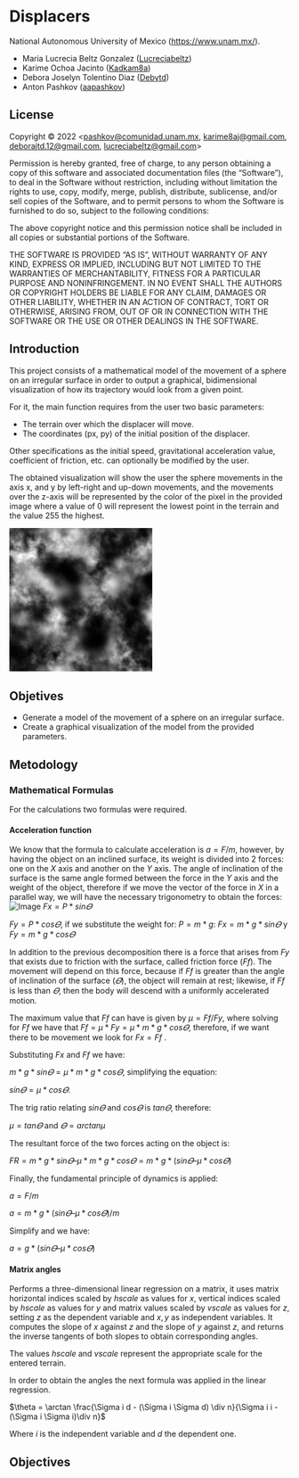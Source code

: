 # Displacers

National Autonomous University of Mexico (https://www.unam.mx/).

- Maria Lucrecia Beltz Gonzalez ([Lucreciabeltz](https://github.com/Lucreciabeltz))
- Karime Ochoa Jacinto ([Kadkam8a](https://github.com/Kadkam8a))
- Debora Joselyn Tolentino Diaz ([Debytd](https://github.com/Debytd))
- Anton Pashkov ([aapashkov](https://github.com/aapashkov))

## License

Copyright © 2022 <pashkov@comunidad.unam.mx, karime8aj@gmail.com, deborajtd.12@gmail.com, lucreciabeltz@gmail.com>

Permission is hereby granted, free of charge, to any person obtaining a copy of this software and associated documentation files (the “Software”), to deal in the Software without restriction, including without limitation the rights to use, copy, modify, merge, publish, distribute, sublicense, and/or sell copies of the Software, and to permit persons to whom the Software is furnished to do so, subject to the following conditions:

The above copyright notice and this permission notice shall be included in all copies or substantial portions of the Software.

THE SOFTWARE IS PROVIDED “AS IS”, WITHOUT WARRANTY OF ANY KIND, EXPRESS OR IMPLIED, INCLUDING BUT NOT LIMITED TO THE WARRANTIES OF MERCHANTABILITY, FITNESS FOR A PARTICULAR PURPOSE AND NONINFRINGEMENT. IN NO EVENT SHALL THE AUTHORS OR COPYRIGHT HOLDERS BE LIABLE FOR ANY CLAIM, DAMAGES OR OTHER LIABILITY, WHETHER IN AN ACTION OF CONTRACT, TORT OR OTHERWISE, ARISING FROM, OUT OF OR IN CONNECTION WITH THE SOFTWARE OR THE USE OR OTHER DEALINGS IN THE SOFTWARE.

## Introduction


This project consists of a mathematical model of the movement of a sphere on an irregular surface in order to output a graphical, bidimensional visualization of how its trajectory would look from a given point.

For it, the main function requires from the user two basic parameters:
- The terrain over which the displacer will move. 
- The coordinates (px, py) of the initial position of the displacer.

Other specifications as the initial speed, gravitational acceleration value, coefficient of friction, etc. can optionally be modified by the user. 

The obtained visualization will show the user the sphere movements in the axis x, and y by left-right and up-down movements, and the movements over the z-axis will be represented by the color of the pixel in the provided image where a value of 0 will represent the lowest point in the terrain and the value 255 the highest.  

<img src=https://github.com/et-alii/Displacers/blob/main/examples/irregular.png>

## Objetives

- Generate a model of the movement of a sphere on an irregular surface.
- Create a graphical visualization of the model from the provided parameters.
## Metodology
### Mathematical Formulas
For the calculations two formulas were required.

#### Acceleration function
We know that the formula to calculate acceleration is $a = F/m$, however, by having the object on an inclined surface, its weight is divided into 2 forces: one on the $X$ axis and another on the $Y$ axis.
The angle of inclination of the surface is the same angle formed between the force in the $Y$ axis and the weight of the object, therefore if we move the vector of the force in $X$ in a parallel way, we will have the necessary trigonometry to obtain the forces:
![Image](https://user-images.githubusercontent.com/60940990/206359851-b574ad10-6b31-4708-b05f-0421e5084f1c.gif)
$Fx = P * sin𝛳$

$Fy = P * cos𝛳$, if we substitute the weight for: $P = m * g$: 
$Fx = m * g * sin𝛳$ y  $Fy = m * g * cos𝛳$

In addition to the previous decomposition there is a force that arises from $Fy$ that exists due to friction with the surface, called friction force $(Ff)$. The movement will depend on this force, because if $Ff$ is greater than the angle of inclination of the surface $(𝛳)$, the object will remain at rest; likewise, if $Ff$ is less than $𝛳$, then the body will descend with a uniformly accelerated motion.

The maximum value that $Ff$ can have is given by $μ = Ff/Fy$, where solving for $Ff$ we have that $Ff = μ * Fy = μ * m * g * cos𝛳$, therefore, if we want there to be movement we look for $Fx = Ff$ .

Substituting $Fx$ and $Ff$ we have:

$m * g * sin𝛳 = μ * m * g * cos𝛳$, simplifying the equation:

$sin𝛳 = μ * cos𝛳$.

The trig ratio relating $sin𝛳$ and $cos𝛳$ is $tan𝛳$, therefore:

$μ = tan𝛳$ and $𝛳 = arctan μ$

The resultant force of the two forces acting on the object is:

$FR = m * g * sin𝛳 – μ * m * g * cos𝛳 = m * g * (sin𝛳 – μ * cos𝛳)$

Finally, the fundamental principle of dynamics is applied: 

$a = F/m$

$a = m * g * (sin𝛳 – μ * cos𝛳) / m$

Simplify and we have:

$a = g * (sin𝛳 – μ * cos𝛳)$

#### Matrix angles

Performs a three-dimensional linear regression on a matrix, it uses matrix horizontal indices scaled by $hscale$ as values for $x$, vertical indices scaled by $hscale$ as values for $y$ and matrix values scaled by $vscale$ as values for $z$, setting $z$  as the dependent variable and $x, y$ as independent variables.  It computes the slope of $x$ against $z$ and the slope of $y$ against $z$, and returns the inverse tangents of both slopes to obtain corresponding angles.

The values $hscale$ and $vscale$ represent the appropriate scale for the entered terrain.

In order to obtain the angles the next formula was applied in the linear regression.

$\theta = \arctan \frac{\Sigma i d - (\Sigma i \Sigma d) \div n}{\Sigma i i  -  (\Sigma i \Sigma i)\div n}$ 

Where $i$ is the independent variable and $d$ the dependent one. 




## Objectives

